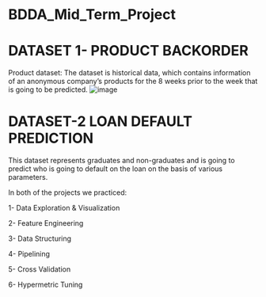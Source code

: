 # BDDA_Mid_Term_Project
# DATASET 1- PRODUCT BACKORDER
Product dataset:
The dataset is historical data, which contains information of an anonymous company’s products for the 8 weeks prior to the week that is going to be predicted.
![image](https://user-images.githubusercontent.com/93238919/187044272-eb2ff262-a6ea-4b55-b4cc-6aed80e70799.png)

# DATASET-2 LOAN DEFAULT PREDICTION
This dataset represents graduates and non-graduates and is going to predict who is going to default on the loan on the basis of various parameters.

In both of the projects we practiced:

1- Data Exploration & Visualization

2- Feature Engineering

3- Data Structuring

4- Pipelining

5- Cross Validation

6- Hypermetric Tuning
